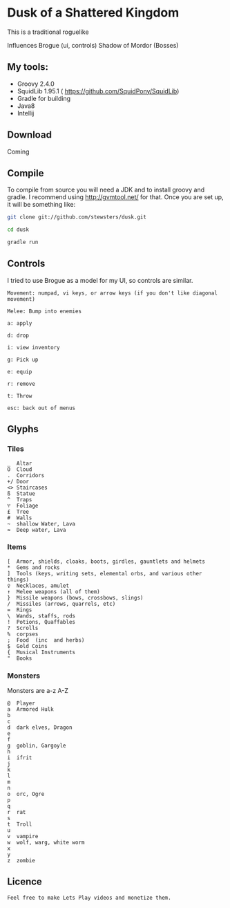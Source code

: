 # Dusk of a Shattered Kingdom #

This is a traditional roguelike

Influences
Brogue (ui, controls)
Shadow of Mordor (Bosses)




## My tools: ##

+ Groovy 2.4.0
+ SquidLib 1.95.1 ( https://github.com/SquidPony/SquidLib)
+ Gradle for building
+ Java8
+ Intellij


## Download ##
Coming


## Compile ##
To compile from source you will need a JDK and to install groovy and gradle.  I recommend using http://gvmtool.net/ for that.
Once you are set up, it will be something like:

```bash
git clone git://github.com/stewsters/dusk.git

cd dusk

gradle run
```


## Controls ##
I tried to use Brogue as a model for my UI, so controls are similar.

```
Movement: numpad, vi keys, or arrow keys (if you don't like diagonal movement)

Melee: Bump into enemies

a: apply

d: drop

i: view inventory

g: Pick up

e: equip

r: remove

t: Throw

esc: back out of menus

```




## Glyphs ##



### Tiles ###

    _  Altar
    O  Cloud
    .  Corridors
    +/ Door
    <> Staircases
    ß  Statue
    ^  Traps
    ♈  Foliage
    £  Tree
    #  Walls
    ~  shallow Water, Lava
    ≈  Deep water, Lava

### Items ###

    [  Armor, shields, cloaks, boots, girdles, gauntlets and helmets
    *  Gems and rocks
    ]  Tools (keys, writing sets, elemental orbs, and various other things)
    ♀  Necklaces, amulet
    ↑  Melee weapons (all of them)
    }  Missile weapons (bows, crossbows, slings)
    /  Missiles (arrows, quarrels, etc)
    =  Rings
    \  Wands, staffs, rods
    !  Potions, Quaffables
    ?  Scrolls
    %  corpses
    ;  Food  (inc  and herbs)
    $  Gold Coins
    {  Musical Instruments
    "  Books

### Monsters ###
Monsters are a-z A-Z

    @  Player
    a  Armored Hulk
    b
    c
    d  dark elves, Dragon
    e
    f
    g  goblin, Gargoyle
    h
    i  ifrit
    j
    k
    l
    m
    n
    o  orc, Ogre
    p
    q
    r  rat
    s
    t  Troll
    u
    v  vampire
    w  wolf, warg, white worm
    x
    y
    z  zombie

## Licence ##
    Feel free to make Lets Play videos and monetize them.